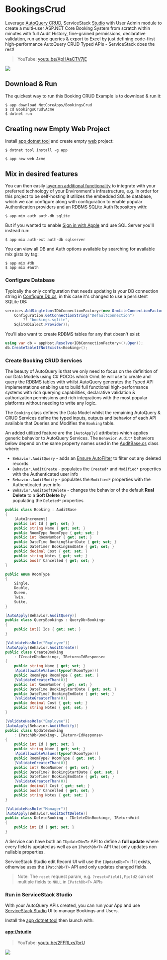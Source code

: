 # BookingsCrud

Leverage [AutoQuery CRUD](https://docs.servicestack.net/autoquery-crud), ServiceStack [Studio](https://docs.servicestack.net/studio) with User Admin module to create a multi-user ASP.NET Core Booking System from scratch within minutes with full Audit History, fine-grained permissions, declarative validation, run
adhoc queries & export to Excel by just defining code-first high-performance AutoQuery CRUD Typed APIs - ServiceStack does the rest!

> YouTube: [youtu.be/XpHAaCTV7jE](https://youtu.be/XpHAaCTV7jE)

[![](https://raw.githubusercontent.com/ServiceStack/docs/master/docs/images/studio/bookings-crud-screenshot.png)](https://youtu.be/XpHAaCTV7jE)

## Download & Run

The quickest way to run this Booking CRUD Example is to download & run it:

    $ app download NetCoreApps/BookingsCrud
    $ cd BookingsCrud\Acme
    $ dotnet run

## Creating new Empty Web Project

Install [app dotnet tool](https://docs.servicestack.net/netcore-windows-desktop) and create empty [web](https://github.com/NetCoreApps/BookingsCrud) project:

    $ dotnet tool install -g app

    $ app new web Acme

## Mix in desired features

You can then easily [layer on additional functionality](https://docs.servicestack.net/mix-tool) to integrate with your preferred technology of your Environment's infrastructure, e.g. In order for this project to be self-hosting it utilizes the embedded SQLite database, which we can configure along with configuration to enable popular Authentication providers and an RDBMS SQLite Auth Repository with:

    $ app mix auth auth-db sqlite

But if you wanted to enable [Sign in with Apple](https://docs.servicestack.net/signin-with-apple) and use SQL Server you'll instead run:

    $ app mix auth-ext auth-db sqlserver

You can view all DB and Auth options available by searching for available mix gists by tag:

    $ app mix #db
    $ app mix #auth

### Configure Database

Typically the only configuration that needs updating is your DB connection string in 
[Configure.Db.cs](https://github.com/NetCoreApps/BookingsCrud/blob/main/Acme/Configure.Db.cs), in this case it's changed to use a persistent SQLite DB:

```csharp
services.AddSingleton<IDbConnectionFactory>(new OrmLiteConnectionFactory(
    Configuration.GetConnectionString("DefaultConnection") 
        ?? "bookings.sqlite",
    SqliteDialect.Provider));
```

You'll also want to create RDBMS tables for any that doesn't exist:

```csharp
using var db = appHost.Resolve<IDbConnectionFactory>().Open();
db.CreateTableIfNotExists<Booking>();
```

### Create Booking CRUD Services

The beauty of AutoQuery is that we only need to focus on the definition of our Data Models using C# POCOs which
OrmLite will use to create and query the RDBMS tables with whilst AutoQuery generates the Typed API implementations enabling us to build full functional high-performance systems with rich querying capabilities, declarative validation & authorization permissions and rich integrations with the most popular platforms without needing to write any logic.

The `Booking` class defines the Data Model whilst the remaining AutoQuery & CRUD Services define the typed inputs, outputs and behavior of each API available that Queries and Modifies the `Booking` table.

An added utilized feature are the `[AutoApply]` attributes which applies generic behavior to AutoQuery Services.
The `Behavior.Audit*` behaviors below depend on the same property names used in the 
[AuditBase.cs](https://github.com/ServiceStack/ServiceStack/blob/master/src/ServiceStack.Interfaces/AuditBase.cs) 
class where:

  - `Behavior.AuditQuery` - adds an [Ensure AutoFilter](https://docs.servicestack.net/autoquery-crud#autofilter) to filter out any deleted records
  - `Behavior.AuditCreate` - populates the `Created*` and `Modified*` properties with the Authenticated user info
  - `Behavior.AuditModify` - populates the `Modified*` properties with the Authenticated user info
  - `Behavior.AuditSoftDelete` - changes the behavior of the default **Real Delete** to a **Soft Delete** by  
   populating the `Deleted*` properties

```csharp
public class Booking : AuditBase
{
    [AutoIncrement]
    public int Id { get; set; }
    public string Name { get; set; }
    public RoomType RoomType { get; set; }
    public int RoomNumber { get; set; }
    public DateTime BookingStartDate { get; set; }
    public DateTime? BookingEndDate { get; set; }
    public decimal Cost { get; set; }
    public string Notes { get; set; }
    public bool? Cancelled { get; set; }
}

public enum RoomType
{
    Single,
    Double,
    Queen,
    Twin,
    Suite,
}

[AutoApply(Behavior.AuditQuery)]
public class QueryBookings : QueryDb<Booking>
{
    public int[] Ids { get; set; }
}

[ValidateHasRole("Employee")]
[AutoApply(Behavior.AuditCreate)]
public class CreateBooking
    : ICreateDb<Booking>, IReturn<IdResponse>
{
    public string Name { get; set; }
    [ApiAllowableValues(typeof(RoomType))]
    public RoomType RoomType { get; set; }
    [ValidateGreaterThan(0)]
    public int RoomNumber { get; set; }
    public DateTime BookingStartDate { get; set; }
    public DateTime? BookingEndDate { get; set; }
    [ValidateGreaterThan(0)]
    public decimal Cost { get; set; }
    public string Notes { get; set; }
}

[ValidateHasRole("Employee")]
[AutoApply(Behavior.AuditModify)]
public class UpdateBooking
    : IPatchDb<Booking>, IReturn<IdResponse>
{
    public int Id { get; set; }
    public string Name { get; set; }
    [ApiAllowableValues(typeof(RoomType))]
    public RoomType? RoomType { get; set; }
    [ValidateGreaterThan(0)]
    public int? RoomNumber { get; set; }
    public DateTime? BookingStartDate { get; set; }
    public DateTime? BookingEndDate { get; set; }
    [ValidateGreaterThan(0)]
    public decimal? Cost { get; set; }
    public bool? Cancelled { get; set; }
    public string Notes { get; set; }
}

[ValidateHasRole("Manager")]
[AutoApply(Behavior.AuditSoftDelete)]
public class DeleteBooking : IDeleteDb<Booking>, IReturnVoid
{
    public int Id { get; set; }
}
```

A Service can have both an `IUpdateDb<T>` API to define a **full update** where every field is updated
as well as an `IPatchDb<T>` API that only updates non nullable properties.

ServiceStack Studio edit Record UI will use the `IUpdateDb<T>` if it exists, otherwise uses the `IPatchDb<T>` API
and only updates changed fields.

> Note: The `reset` request param, e.g. `?reset=Field1,Field2` can set multiple fields to `NULL` in `IPatchDb<T>` APIs

### Run in ServiceStack Studio

With your AutoQuery APIs created, you can run your App and use [ServiceStack Studio](https://docs.servicestack.net/studio) UI to manage Bookings and Users.

Install the [app dotnet tool](/netcore-windows-desktop) then launch with:

#### [app://studio](app://studio)

> YouTube: [youtu.be/2FFRLxs7orU](https://youtu.be/2FFRLxs7orU)

[![](https://raw.githubusercontent.com/ServiceStack/docs/master/docs/images/release-notes/v5.9/studio-home.png)](https://youtu.be/2FFRLxs7orU)
